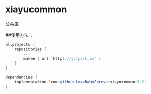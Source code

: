 # xiayucommon
公共库


##使用方法：
```  java
allprojects {
    repositories {
        ...
        maven { url 'https://jitpack.io' }
    }
}

dependencies {
    implementation 'com.github.LoveBabyForeve:xiayucommon:1.2'
}
```
